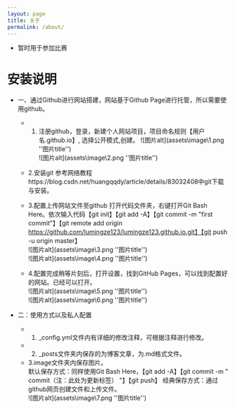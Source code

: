 ```yaml
---
layout: page
title: 关于
permalink: /about/
---
```





- 暂时用于参加比赛

# 安装说明
- 一、通过Github进行网站搭建，网站基于Github Page进行托管，所以需要使用github。
   - 1.	注册github，登录，新建个人网站项目，项目命名规则【用户名.github.io】, 选择公开模式,创建。
   ![图片alt](assets\image\1.png ''图片title'')   
   ![图片alt](assets\image\2.png ''图片title'')  
    
   - 2.安装git
    参考网络教程https://blog.csdn.net/huangqqdy/article/details/83032408中git下载与安装。
   - 3.配置上传网站文件至github
    打开代码文件夹，右键打开Git Bash Here。依次输入代码【git init】【git add -A】【git commit -m "first commit"】【git remote add origin https://github.com/lumingze123/lumingze123.github.io.git】【git push -u origin master】  
    ![图片alt](assets\image\3.png ''图片title'')  
    ![图片alt](assets\image\4.png ''图片title'')
    
   - 4.配置完成稍等片刻后，打开设置，找到GitHub Pages，可以找到配置好的网站。已经可以打开。  
   ![图片alt](assets\image\5.png ''图片title'')  
   ![图片alt](assets\image\6.png ''图片title'')
 
 
- 二：使用方式以及私人配置
   - 1. _config.yml文件内有详细的修改注释，可根据注释进行修改。  
   - 2. _posts文件夹内保存的为博客文章，为.md格式文件。  
   - 3.image文件夹内保存图片。  
	默认保存方式：同样使用Git Bash Here，【git add -A】【git commit -m " commit（注：此处为更新标签） "】【git push】
	经典保存方式：通过github网页创建文件和上传文件。  
    ![图片alt](assets\image\7.png ''图片title'')


